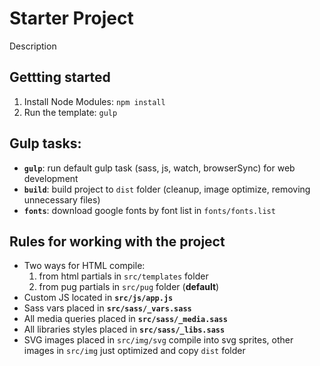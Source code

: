 # Starter Project


Description

## Gettting started

1. Install Node Modules: `npm install`
2. Run the template: `gulp`


## Gulp tasks:

- **`gulp`**: run default gulp task (sass, js, watch, browserSync) for web development
- **`build`**: build project to `dist` folder (cleanup, image optimize, removing unnecessary files)
- **`fonts`**: download google fonts by font list in `fonts/fonts.list`


## Rules for working with the project

- Two ways for HTML compile:
  1. from html partials in `src/templates` folder
  2. from pug partials in `src/pug` folder (**default**)
- Custom JS located in **`src/js/app.js`**
- Sass vars placed in **`src/sass/_vars.sass`**
- All media queries placed in **`src/sass/_media.sass`**
- All libraries styles placed in **`src/sass/_libs.sass`**
- SVG images placed in `src/img/svg` compile into svg sprites, other images in `src/img` just optimized and copy `dist` folder
